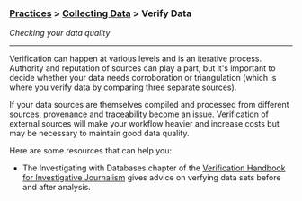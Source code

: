 ### [Practices](../../practices.html) > [Collecting Data](../../practices.html#collect) > Verify Data 

_Checking your data quality_

____

Verification can happen at various levels and is an iterative process. Authority and reputation of sources can play a part, but it&#39;s important to decide whether your data needs corroboration or triangulation (which is where you verify data by comparing three separate sources). 

If your data sources are themselves compiled and processed from different sources, provenance and traceability become an issue. Verification of external sources will make your workflow heavier and increase costs but may be necessary to maintain good data quality.

Here are some resources that can help you:
 - The Investigating with Databases chapter of the [Verification Handbook for Investigative Journalism](http://verificationhandbook.com/book2/chapter5.php) gives advice on verfying data sets before and after analysis.




</div></div><!-- dirty trick. close parent container and row--> 































































































































<div class="container-fluid">
<div class="row">
<div class="carousel">





























































































































</div>
<br>
</div>
</div>



















































































































































































































<div class="container-fluid">
<div class="row">
<br>
<div class="carousel">

















































































































































































































</div>
</div>
</div>
<div class="container"><!-- dirty trick. reopen parent container -->
<div class="row">
</div><!--- group row -->
</div><!--- group container -->
<div class="container"><div class="row"><!-- dirty trick. reopen parent container and row -->
